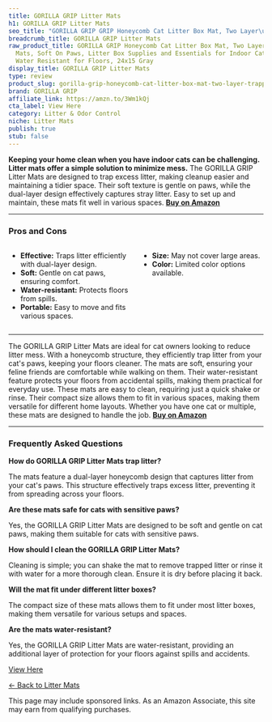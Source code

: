 ```yaml
---
title: GORILLA GRIP Litter Mats
h1: GORILLA GRIP Litter Mats
seo_title: "GORILLA GRIP GRIP Honeycomb Cat Litter Box Mat, Two Layer\u2026"
breadcrumb_title: GORILLA GRIP Litter Mats
raw_product_title: GORILLA GRIP Honeycomb Cat Litter Box Mat, Two Layer Trapping Waste
  Mats, Soft On Paws, Litter Box Supplies and Essentials for Indoor Cats, Traps Excess,
  Water Resistant for Floors, 24x15 Gray
display_title: GORILLA GRIP Litter Mats
type: review
product_slug: gorilla-grip-honeycomb-cat-litter-box-mat-two-layer-trapping-waste-mats-0b48eaf3
brand: GORILLA GRIP
affiliate_link: https://amzn.to/3Wm1kQj
cta_label: View Here
category: Litter & Odor Control
niche: Litter Mats
publish: true
stub: false
---
```


<div id="intro" class="full-width">
  <p><strong>Keeping your home clean when you have indoor cats can be challenging. Litter mats offer a simple solution to minimize mess.</strong> The GORILLA GRIP Litter Mats are designed to trap excess litter, making cleanup easier and maintaining a tidier space. Their soft texture is gentle on paws, while the dual-layer design effectively captures stray litter. Easy to set up and maintain, these mats fit well in various spaces. <a href="https://amzn.to/3Wm1kQj" rel="nofollow sponsored noopener" target="_blank"><strong>Buy on Amazon</strong></a></p>
</div>

<hr />
<h3 id="pros-cons">Pros and Cons</h3>
<div class="pc-grid" style="display:grid;grid-template-columns:1fr 1fr;gap:16px;">
  <ul>
    <li><strong>Effective:</strong> Traps litter efficiently with dual-layer design.</li>
    <li><strong>Soft:</strong> Gentle on cat paws, ensuring comfort.</li>
    <li><strong>Water-resistant:</strong> Protects floors from spills.</li>
    <li><strong>Portable:</strong> Easy to move and fits various spaces.</li>
  </ul>
  <ul>
    <li><strong>Size:</strong> May not cover large areas.</li>
    <li><strong>Color:</strong> Limited color options available.</li>
  </ul>
</div>
<hr />

<div class="full-width">
  <p>The GORILLA GRIP Litter Mats are ideal for cat owners looking to reduce litter mess. With a honeycomb structure, they efficiently trap litter from your cat's paws, keeping your floors cleaner. The mats are soft, ensuring your feline friends are comfortable while walking on them. Their water-resistant feature protects your floors from accidental spills, making them practical for everyday use. These mats are easy to clean, requiring just a quick shake or rinse. Their compact size allows them to fit in various spaces, making them versatile for different home layouts. Whether you have one cat or multiple, these mats are designed to handle the job. <a href="https://amzn.to/3Wm1kQj" rel="nofollow sponsored noopener" target="_blank"><strong>Buy on Amazon</strong></a></p>
</div>

<hr />
<h3 id="faqs">Frequently Asked Questions</h3>

<p><strong>How do GORILLA GRIP Litter Mats trap litter?</strong></p>
<p>The mats feature a dual-layer honeycomb design that captures litter from your cat's paws. This structure effectively traps excess litter, preventing it from spreading across your floors.</p>

<p><strong>Are these mats safe for cats with sensitive paws?</strong></p>
<p>Yes, the GORILLA GRIP Litter Mats are designed to be soft and gentle on cat paws, making them suitable for cats with sensitive paws.</p>

<p><strong>How should I clean the GORILLA GRIP Litter Mats?</strong></p>
<p>Cleaning is simple; you can shake the mat to remove trapped litter or rinse it with water for a more thorough clean. Ensure it is dry before placing it back.</p>

<p><strong>Will the mat fit under different litter boxes?</strong></p>
<p>The compact size of these mats allows them to fit under most litter boxes, making them versatile for various setups and spaces.</p>

<p><strong>Are the mats water-resistant?</strong></p>
<p>Yes, the GORILLA GRIP Litter Mats are water-resistant, providing an additional layer of protection for your floors against spills and accidents.</p>
<p><a class="btn" href="https://amzn.to/3Wm1kQj" target="_blank" rel="nofollow sponsored noopener">View Here</a></p>
<p><a href="/roundups/litter-odor-control/litter-mats/">← Back to Litter Mats</a></p>
<aside class="disclosure">This page may include sponsored links. As an Amazon Associate, this site may earn from qualifying purchases.</aside>
